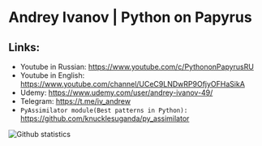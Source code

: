 # Andrey Ivanov | Python on Papyrus

## Links:

- Youtube in Russian: https://www.youtube.com/c/PythononPapyrusRU
- Youtube in English: https://www.youtube.com/channel/UCeC9LNDwRP9OfjyOFHaSikA
- Udemy: https://www.udemy.com/user/andrey-ivanov-49/
- Telegram: https://t.me/iv_andrew
- ``PyAssimilator module(Best patterns in Python):`` https://github.com/knucklesuganda/py_assimilator

<img src="https://github-readme-stats.vercel.app/api?username=knucklesuganda&show_icons=true&theme=radical" alt="Github statistics" align="left">
